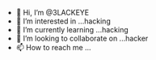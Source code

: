 - 👋 Hi, I’m @3LACKEYE
- 👀 I’m interested in ...hacking 
- 🌱 I’m currently learning ...hacking
- 💞️ I’m looking to collaborate on ...hacker
- 📫 How to reach me ...

<!---
3LACKEYE/3LACKEYE is a ✨ special ✨ repository because its `README.md` (this file) appears on your GitHub profile.
You can click the Preview link to take a look at your changes.
--->
